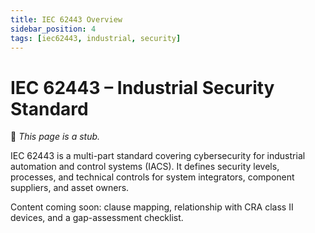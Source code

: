 ```yaml
---
title: IEC 62443 Overview
sidebar_position: 4
tags: [iec62443, industrial, security]
---
```

# IEC 62443 – Industrial Security Standard

🚧 *This page is a stub.*

IEC 62443 is a multi-part standard covering cybersecurity for industrial automation and control systems (IACS). It defines security levels, processes, and technical controls for system integrators, component suppliers, and asset owners.

Content coming soon: clause mapping, relationship with CRA class II devices, and a gap-assessment checklist. 